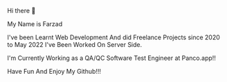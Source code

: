  Hi there 👋

My Name is Farzad 



 I've been Learnt Web Development And did Freelance Projects since 2020 to May 2022
I've Been Worked On Server Side.

I'm Currently Working as a QA/QC Software Test Engineer at Panco.app!!


Have Fun And Enjoy My Github!!!
